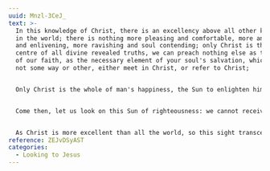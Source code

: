 ```yaml
---
uuid: Mnzl-3CeJ_
text: >-
  In this knowledge of Christ, there is an excellency above all other knowledge
  in the world; there is nothing more pleasing and comfortable, more animating
  and enlivening, more ravishing and soul contending; only Christ is the Sun and
  centre of all divine revealed truths, we can preach nothing else as the object
  of our faith, as the necessary element of your soul's salvation, which doth
  not some way or other, either meet in Christ, or refer to Christ;


  Only Christ is the whole of man's happiness, the Sun to enlighten him, the Physician to heal him, the Wall of fire to defend him, the Friend to comfort him, the Pearl to enrich him, the Ark to support him, the Rock to sustain him under the heaviest pressures... Only Christ is that ladder between earth and heaven, the Mediator between God and man, a mystery which the angels of heaven desire to pry, and peep and look into (1 Pet. 1:12). Here is a blessed subject indeed; who would not be glad to pry into it, to be acquainted with it? 'This is life eternal, to know God, and Jesus Christ whom He has sent' John 17:8.


  Come then, let us look on this Sun of righteousness: we cannot receive harm but good by such a look; indeed by looking long on the natural sun, we may have our eyes dazzled, and our faces blackened; but by looking unto Jesus Christ, we shall have our eyes clearer, and our faces fairer...


  As Christ is more excellent than all the world, so this sight transcends all other sights; it is the epitome of a Christian's happiness, the quintessence of evangelical duties, Looking unto Jesus.
reference: ZEJvDSyAST
categories:
  - Looking to Jesus
---
```

